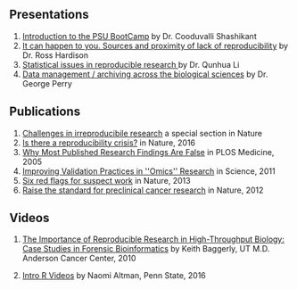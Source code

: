 ## Presentations

1. [Introduction to the PSU BootCamp](docs/shashikant-introduction.pdf)
  by Dr. Cooduvalli Shashikant
1. [It can happen to you. Sources and proximity of lack of
  reproducibility](docs/ross-hardison-it-can-happen-to-you.pdf)
  by Dr. Ross Hardison
1. [Statistical issues in reproducible research ](docs/qunhua-li-statistical-issues.pdf)
  by Dr. Qunhua Li
1. [Data management / archiving across the biological
  sciences](docs/george-perry-data-management.pdf)
  by Dr. George Perry

## Publications

1. [Challenges in irreproducibile research][irrep] a special section in Nature
1. [Is there a reproducibility crisis?][crisis] in Nature, 2016
1. [Why Most Published Research Findings Are False](http://journals.plos.org/plosmedicine/article?id=10.1371/journal.pmed.0020124) in PLOS Medicine, 2005
1. [Improving Validation Practices in ''Omics'' Research](http://science.sciencemag.org/content/334/6060/1230) in Science, 2011
1. [Six red flags for suspect work][flags] in Nature, 2013
1. [Raise the standard for preclinical cancer research][raise] in Nature, 2012

[flags]: http://www.nature.com/nature/journal/v497/n7450/full/497433a.html
[raise]: http://www.nature.com/nature/journal/v483/n7391/full/483531a.html

## Videos

1. [The Importance of Reproducible Research
  in High-Throughput Biology: Case Studies in Forensic Bioinformatics](http://videolectures.net/cancerbioinformatics2010_baggerly_irrh) by Keith Baggerly, UT M.D. Anderson Cancer Center, 2010

2. [Intro R Videos](https://psu.app.box.com/s/qudhqftt9dr2nveolfs4coo3122cpnfd) by Naomi Altman, Penn State, 2016

[irrep]: http://www.nature.com/news/reproducibility-1.17552
[crisis]: http://www.nature.com/news/1-500-scientists-lift-the-lid-on-reproducibility-1.19970
[reproducibility]: http://www.nature.com/news/reproducibility-1.17552
